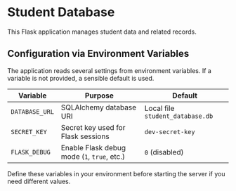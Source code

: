 # Student Database

This Flask application manages student data and related records.

## Configuration via Environment Variables

The application reads several settings from environment variables. If a variable is
not provided, a sensible default is used.

| Variable      | Purpose                                        | Default                        |
|---------------|------------------------------------------------|--------------------------------|
| `DATABASE_URL`| SQLAlchemy database URI                        | Local file `student_database.db`|
| `SECRET_KEY`  | Secret key used for Flask sessions             | `dev-secret-key`               |
| `FLASK_DEBUG` | Enable Flask debug mode (`1`, `true`, etc.)    | `0` (disabled)                 |

Define these variables in your environment before starting the server if you
need different values.
